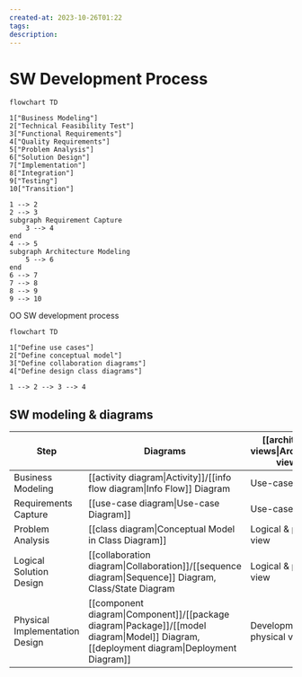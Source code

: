 ```yaml
---
created-at: 2023-10-26T01:22
tags: 
description:
---
```

# SW Development Process
```mermaid
flowchart TD

1["Business Modeling"]
2["Technical Feasibility Test"]
3["Functional Requirements"]
4["Quality Requirements"]
5["Problem Analysis"]
6["Solution Design"]
7["Implementation"]
8["Integration"]
9["Testing"]
10["Transition"]

1 --> 2
2 --> 3
subgraph Requirement Capture
	3 --> 4
end
4 --> 5
subgraph Architecture Modeling
	5 --> 6
end
6 --> 7
7 --> 8
8 --> 9
9 --> 10
```

OO SW development process
```mermaid
flowchart TD

1["Define use cases"]
2["Define conceptual model"]
3["Define collaboration diagrams"]
4["Define design class diagrams"]

1 --> 2 --> 3 --> 4
```

## SW modeling & diagrams
| Step                           | Diagrams                                            | [[architecture views\|Architecture views]]                     |
| ------------------------------ | --------------------------------------------------- | --------------------------- |
| Business Modeling              | [[activity diagram\|Activity]]/[[info flow diagram\|Info Flow]] Diagram                          | Use-case view               |
| Requirements Capture           | [[use-case diagram\|Use-case Diagram]]                                    | Use-case view               |
| Problem Analysis               | [[class diagram\|Conceptual Model in Class Diagram]]                   | Logical & process view      |
| Logical Solution Design        | [[collaboration diagram\|Collaboration]]/[[sequence diagram\|Sequence]] Diagram, Class/State Diagram | Logical & process view      |
| Physical Implementation Design | [[component diagram\|Component]]/[[package diagram\|Package]]/[[model diagram\|Model]] Diagram, [[deployment diagram\|Deployment Diagram]] | Development & physical view |
